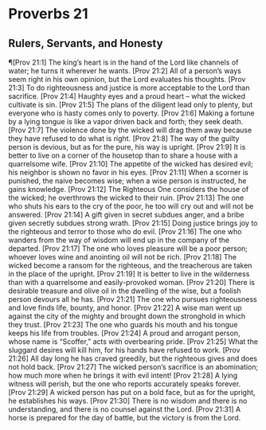 # Proverbs 21

## Rulers, Servants, and Honesty
¶[Prov 21:1] The king’s heart is in the hand of the Lord like channels of water; he turns it wherever he wants.
[Prov 21:2] All of a person’s ways seem right in his own opinion, but the Lord evaluates his thoughts.
[Prov 21:3] To do righteousness and justice is more acceptable to the Lord than sacrifice.
[Prov 21:4] Haughty eyes and a proud heart – what the wicked cultivate is sin.
[Prov 21:5] The plans of the diligent lead only to plenty, but everyone who is hasty comes only to poverty.
[Prov 21:6] Making a fortune by a lying tongue is like a vapor driven back and forth; they seek death.
[Prov 21:7] The violence done by the wicked will drag them away because they have refused to do what is right.
[Prov 21:8] The way of the guilty person is devious, but as for the pure, his way is upright.
[Prov 21:9] It is better to live on a corner of the housetop than to share a house with a quarrelsome wife.
[Prov 21:10] The appetite of the wicked has desired evil; his neighbor is shown no favor in his eyes.
[Prov 21:11] When a scorner is punished, the naive becomes wise; when a wise person is instructed, he gains knowledge.
[Prov 21:12] The Righteous One considers the house of the wicked; he overthrows the wicked to their ruin.
[Prov 21:13] The one who shuts his ears to the cry of the poor, he too will cry out and will not be answered.
[Prov 21:14] A gift given in secret subdues anger, and a bribe given secretly subdues strong wrath.
[Prov 21:15] Doing justice brings joy to the righteous and terror to those who do evil.
[Prov 21:16] The one who wanders from the way of wisdom will end up in the company of the departed.
[Prov 21:17] The one who loves pleasure will be a poor person; whoever loves wine and anointing oil will not be rich.
[Prov 21:18] The wicked become a ransom for the righteous, and the treacherous are taken in the place of the upright.
[Prov 21:19] It is better to live in the wilderness than with a quarrelsome and easily-provoked woman.
[Prov 21:20] There is desirable treasure and olive oil in the dwelling of the wise, but a foolish person devours all he has.
[Prov 21:21] The one who pursues righteousness and love finds life, bounty, and honor.
[Prov 21:22] A wise man went up against the city of the mighty and brought down the stronghold in which they trust.
[Prov 21:23] The one who guards his mouth and his tongue keeps his life from troubles.
[Prov 21:24] A proud and arrogant person, whose name is “Scoffer,” acts with overbearing pride.
[Prov 21:25] What the sluggard desires will kill him, for his hands have refused to work.
[Prov 21:26] All day long he has craved greedily, but the righteous gives and does not hold back.
[Prov 21:27] The wicked person’s sacrifice is an abomination; how much more when he brings it with evil intent!
[Prov 21:28] A lying witness will perish, but the one who reports accurately speaks forever.
[Prov 21:29] A wicked person has put on a bold face, but as for the upright, he establishes his ways.
[Prov 21:30] There is no wisdom and there is no understanding, and there is no counsel against the Lord.
[Prov 21:31] A horse is prepared for the day of battle, but the victory is from the Lord.
